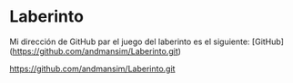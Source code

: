 # Laberinto

Mi dirección de GitHub par el juego del laberinto es el siguiente: [GitHub] (https://github.com/andmansim/Laberinto.git)

https://github.com/andmansim/Laberinto.git
